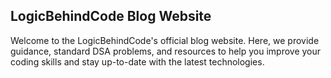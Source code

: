 ## LogicBehindCode Blog Website
Welcome to the LogicBehindCode's official blog website. Here, we provide guidance, standard DSA problems, and resources to help you improve your coding skills and stay up-to-date with the latest technologies.



